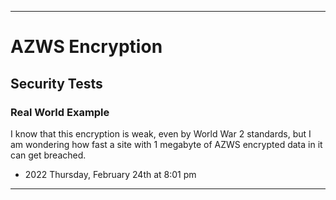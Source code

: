 
***

# AZWS Encryption

## Security Tests

### Real World Example

I know that this encryption is weak, even by World War 2 standards, but I am wondering how fast a site with 1 megabyte of AZWS encrypted data in it can get breached.

- 2022 Thursday, February 24th at 8:01 pm

***
